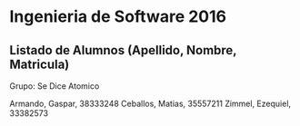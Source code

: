 # Ingenieria de Software 2016

## Listado de Alumnos (Apellido, Nombre, Matricula)
Grupo: Se Dice Atomico

Armando, Gaspar, 38333248
Ceballos, Matias, 35557211
Zimmel, Ezequiel, 33382573
